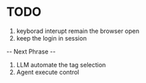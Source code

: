 
# TODO
1. keyborad interupt remain the browser open
2. keep the login in session


-- Next Phrase --

1. LLM automate the tag selection
2. Agent execute control

